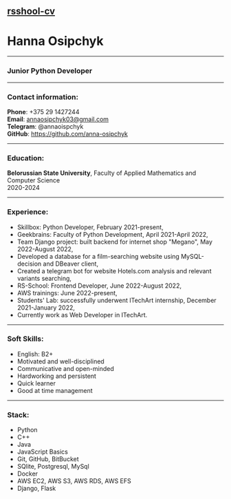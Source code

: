 ## [rsshool-cv](https://github.com/anna-osipchyk/rsschool-cv/blob/gh-pages/cv.md)

# Hanna Osipchyk
***
### Junior Python Developer
***
### Contact information:
<strong>Phone</strong>: +375 29 1427244  
<strong>Email</strong>: annaosipchyk03@gmail.com  
<strong>Telegram</strong>: @annaoispchyk  
<strong>GitHub</strong>: https://github.com/anna-osipchyk
***

### Education:
<strong>Belorussian State University</strong>,  Faculty of Applied Mathematics and Computer Science  
2020-2024

***
### Experience:
- Skillbox: Python Developer, February 2021-present,
- Geekbrains: Faculty of Python Development, April 2021-April 2022,
- Team Django project: built backend for internet shop "Megano", May 2022-August 2022,
- Developed a database for  a film-searching website using MySQL-decision and DBeaver client,
- Created a telegram bot for website Hotels.com analysis and relevant variants searching,
- RS-School: Frontend Developer, June 2022-August 2022,
- AWS trainings: June 2022-present,
- Students' Lab: successfully underwent ITechArt internship, December 2021-January 2022,
- Currently work as Web Developer in ITechArt.

***
### Soft Skills:
- English: B2+
- Motivated and well-disciplined
- Communicative and open-minded
- Hardworking and persistent
- Quick learner
- Good at time management

***
### Stack:
- Python
- C++
- Java
- JavaScript Basics
- Git, GitHub, BitBucket
- SQlite, Postgresql, MySql
- Docker
- AWS EC2, AWS S3, AWS RDS, AWS EFS
- Django, Flask
